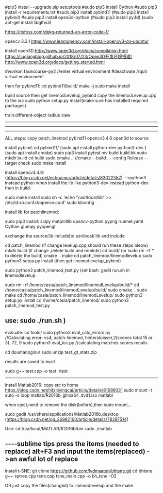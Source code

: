 

#pip3 install --upgrade pip setuptools
#sudo pip3 install Cython
#sudo pip3 install -r requirements.txt
#sudo pip3 install pybind11
(#sudo pip3 install pybind)
#sudo pip3 install open3d-python
(#sudo pip3 install py3d)
(sudo apt-get install libglfw3)

https://itsfoss.com/dpkg-returned-an-error-code-1/



opencv 3.3.1 https://www.learnopencv.com/install-opencv3-on-ubuntu/

	



install open3D:http://www.open3d.org/docs/compilation.html
		https://liuqiangblog.github.io/2018/07/23/Open3D开发环境搭建/
		http://www.open3d.org/docs/getting_started.html

#workon facecourse-py2  //enter virtual environment
#deactivate  //quit virtual environment



then for pybind11:
	cd pybind11/build/
	make -j
	sudo make install



build source then get linemodLevelup_pybind
copy the linemodLevelup.cpp to the src
sudo python setup.py install(make sure has installed required packages)

train:different-object radius view


--------------------------------------------------------------
--------------------------------------------------------------
--------------------------------------------------------------

ALL steps:
copy patch_linemod pybind11 opencv3.4.6  open3d to source  


install pybind:
cd pybind11/
(sudo apt install python-dev python3-dev )
(sudo apt install cmake)
sudo pip3 install pytest
mv build build.bk
sudo mkdir build
cd build
sudo cmake ..
//cmake --build . --config Release --target check
sudo make install






install opencv3.4.6:
(https://blog.csdn.net/echoamor/article/details/83022352) -->python3 instead python when install the lib like python3-dev instead python-dev
then in build:

sudo make install
sudo sh -c 'echo "/usr/local/lib" >> /etc/ld.so.conf.d/opencv.conf'
sudo ldconfig

install lib for patchlinemod:

sudo pip3 install:
scipy
matplotlib
opencv-python
pypng
ruamel.yaml
Cython
glumpy
pyopengl


exchange the source(lib include)to usr/local/ lib and include 


cd patch_linemod (if change levelup.cpp,should run these steps bleow)
mkdir build (if change ,delete build and remkdir)
cd build/		(or sudo rm -rf * to delete the build)
cmake ..
make
cd patch_linemod/linemodlevelup
sudo python3 setup.py install (then get linemodlevelup_pybind)

sudo python3 patch_linemod_test.py
(set bash:
gedit run.sh in linemodlevelup

sudo rm -rf /home/casia/patch_linemod/linemodLevelup/build/*
cd /home/casia/patch_linemod/linemodLevelup/build/
sudo cmake ..
sudo make
cd /home/casia/patch_linemod/linemodLevelup/
sudo python3 setup.py install
cd /home/casia/patch_linemod/
sudo python3 patch_linemod_test.py

use:
sudo ./run.sh 
)
-----------------------
evaluate:
cd tools/
sudo python3 eval_calc_errors.py   
//Calculating error: vsd, patch-linemod, hinterstoisser,2(scenes total 15 or 3), 72, 9
sudo python3 eval_loc.py 
//calculating matches scores recalls

cd doumanoglou/
sudo unzip test_gt_stats.zip

results are saved to eval/

sudo g++ test.cpp -o test
./test


-------------------------------------
install Matlab2016:
copy src to home
https://blog.csdn.net/hitzijiyingcai/article/details/81989031
sudo mount -t auto -o loop matlab/R2016b_glnxa64_dvd1.iso matlab/

when eject,need to remove the disk(before),then sudo mount...

sudo gedit /usr/share/applications/Matlab2016b.desktop
(https://blog.csdn.net/qq_36982160/article/details/78397514)

Use: cd /usr/local/MATLAB/R2016b/bin  sudo ./matlab

----sublime tips
press the items (needed to replace) alt+F3 and input the items(replaced) ->an awful lot of replace
--------


install t-SNE:
git clone https://github.com/lvdmaaten/bhtsne.git
cd bhtsne
g++ sptree.cpp tsne.cpp tsne_main.cpp -o bh_tsne -O2

OR just copy the files(changed) to linemodlevelup and the make









